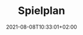 ---
title: "Spielplan"
date: 2021-08-08T10:33:01+02:00
draft: false

welcomeText: true
text: "Momentan haben wir nur Donnerstag Abend die Halle Gebucht"

img1: false
imgUrl: ""
imgAlt: ""

timeTable: true

section: false
sectionTitle: "Lageplan"
sectionText: "Die Halle in der wir Spielen können Sie hier finden"
sectionButtonnText: "Zum Lageplan"

img2: false
imgUrl: ""
imgAlt: ""
---